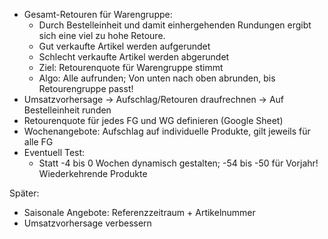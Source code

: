 - Gesamt-Retouren für Warengruppe:
	- Durch Bestelleinheit und damit einhergehenden Rundungen ergibt sich eine viel zu hohe Retoure.
	- Gut verkaufte Artikel werden aufgerundet
	- Schlecht verkaufte Artikel werden abgerundet
	- Ziel: Retourenquote für Warengruppe stimmt
	- Algo: Alle aufrunden; Von unten nach oben abrunden, bis Retourengruppe passt!
- Umsatzvorhersage -> Aufschlag/Retouren draufrechnen -> Auf Bestelleinheit runden
- Retourenquote für jedes FG und WG definieren (Google Sheet)
- Wochenangebote: Aufschlag auf individuelle Produkte, gilt jeweils für alle FG
- Eventuell Test:
	- Statt -4 bis 0 Wochen dynamisch gestalten; -54 bis -50 für Vorjahr! Wiederkehrende Produkte



Später:
- Saisonale Angebote: Referenzzeitraum + Artikelnummer
- Umsatzvorhersage verbessern
